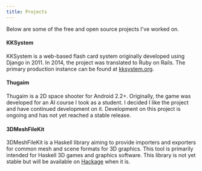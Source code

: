 ```yaml
---
title: Projects
---
```


Below are some of the free and open source projects I've worked on.

#### KKSystem
KKSystem is a web-based flash card system originally developed using Django in
2011. In 2014, the project was translated to Ruby on Rails. The primary
production instance can be found at [kksystem.org](http://kksystem.org).

#### Thugaim
Thugaim is a 2D space shooter for Android 2.2+. Originally, the game was
developed for an AI course I took as a student. I decided I like the project and
have continued development on it. Development on this project is ongoing and has
not yet reached a stable release.

#### 3DMeshFileKit
3DMeshFileKit is a Haskell library aiming to provide importers and exporters for
common mesh and scene formats for 3D graphics. This tool is primarily intended
for Haskell 3D games and graphics software. This library is not yet stable but
  will be available on [Hackage](https://hackage.haskell.org/) when it is.
